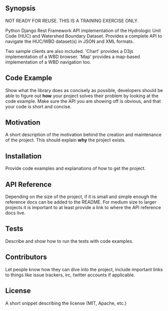 ## Synopsis

NOT READY FOR REUSE.  THIS IS A TRAINING EXERCISE ONLY.

Python Django Rest Framework API implementation 
of the Hydrologic Unit Code (HUC) and Watershed Boundary Dataset.  Provides a
complete API to navigate the HUC/WBD dataset(s) in JSON and XML formats.

Two sample clients are also included. 'Chart' provides a D3js implementation of 
a WBD browser. 'Map' provides a map-based implementation of a WBD navigation too. 

## Code Example

Show what the library does as concisely as possible, developers should be able to figure out **how** your project solves their problem by looking at the code example. Make sure the API you are showing off is obvious, and that your code is short and concise.

## Motivation

A short description of the motivation behind the creation and maintenance of the project. This should explain **why** the project exists.

## Installation

Provide code examples and explanations of how to get the project.

## API Reference

Depending on the size of the project, if it is small and simple enough the reference docs can be added to the README. For medium size to larger projects it is important to at least provide a link to where the API reference docs live.

## Tests

Describe and show how to run the tests with code examples.

## Contributors

Let people know how they can dive into the project, include important links to things like issue trackers, irc, twitter accounts if applicable.

## License

A short snippet describing the license (MIT, Apache, etc.)